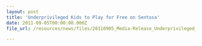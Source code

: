 ```yaml
---
layout: post
title: 'Underprivileged Kids to Play for Free on Sentosa'
date: 2011-09-05T00:00:00.000Z
file_url: /resources/news/files/20110905_Media-Release_Underprivileged_Kids_to_play_for_free_on_Sentosa.pdf

---
```



